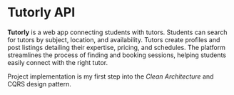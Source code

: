 # Tutorly API
**Tutorly** is a web app connecting students with tutors. Students can search for tutors by subject, location, and availability. Tutors create profiles and post listings detailing their expertise, pricing, and schedules. The platform streamlines the process of finding and booking sessions, helping students easily connect with the right tutor.


Project implementation is my first step into the *Clean Architecture* and CQRS design pattern.
